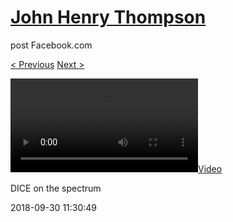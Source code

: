 # [John Henry Thompson](../README.md)
post Facebook.com

[< Previous](2018-10-02-2.md) [Next >](2018-09-29-1.md)

[![](../media/2018-09-30/DICE-on-the-spectrum.mp4)](../README.md)

DICE on the spectrum

2018-09-30 11:30:49